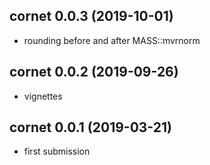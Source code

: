 ## cornet 0.0.3 (2019-10-01)

* rounding before and after MASS::mvrnorm

## cornet 0.0.2 (2019-09-26)

* vignettes

## cornet 0.0.1 (2019-03-21)

* first submission
